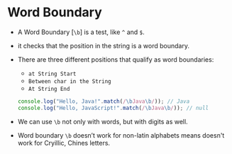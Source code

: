 # Word Boundary

- A Word Boundary [`\b`] is a test, like `^` and `$`.
- it checks that the position in the string is a word boundary.

- There are three different positions that qualify as word boundaries:

  - `at String Start`
  - `Between char in the String`
  - `At String End`

  ```js
  console.log("Hello, Java!".match(/\bJava\b/)); // Java
  console.log("Hello, JavaScript!".match(/\bJava\b/)); // null
  ```

- We can use `\b` not only with words, but with digits as well.
- Word boundary `\b` doesn’t work for non-latin alphabets means doesn't work for Cryillic, Chines letters.
